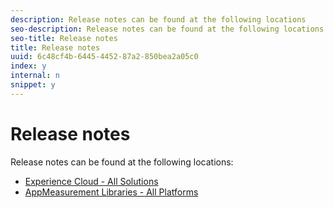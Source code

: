 ```yaml
---
description: Release notes can be found at the following locations 
seo-description: Release notes can be found at the following locations 
seo-title: Release notes
title: Release notes
uuid: 6c48cf4b-6445-4452-87a2-850bea2a05c0
index: y
internal: n
snippet: y
---
```


# Release notes

Release notes can be found at the following locations:

* [Experience Cloud - All Solutions](https://marketing.adobe.com/resources/help/en_US/whatsnew/) 
* [AppMeasurement Libraries - All Platforms](https://marketing.adobe.com/resources/help/en_US/sc/appmeasurement/release/)

